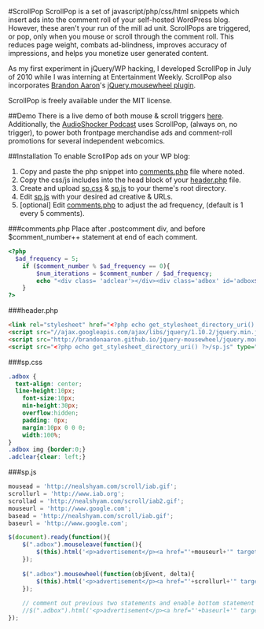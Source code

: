 #ScrollPop
ScrollPop is a set of javascript/php/css/html snippets which insert ads into the comment roll of your self-hosted WordPress blog. However, these aren't your run of the mill ad unit. ScrollPops are triggered, or pop, only when you mouse or scroll through the comment roll. This reduces page weight, combats ad-blindness, improves accuracy of impressions, and helps you monetize user generated content.

As my first experiment in jQuery/WP hacking, I developed ScrollPop in July of 2010 while I was interning at Entertainment Weekly. ScrollPop also incorporates [Brandon Aaron](http://brandonaaron.net/)'s [jQuery.mousewheel plugin](https://github.com/brandonaaron/jquery-mousewheel).

ScrollPop is freely available under the MIT license.

##Demo 
There is a live demo of both mouse & scroll triggers [here](http://www.stoutandporter.com/2010/07/14/cascabel-taqueria/#comments). Additionally, the [AudioShocker Podcast](http://www.audioshocker.com) uses ScrollPop, (always on, no trigger), to power both frontpage merchandise ads and comment-roll promotions for several independent webcomics.

##Installation
To enable ScrollPop ads on your WP blog:
 
1. Copy and paste the php snippet into [comments.php](#commentsphp) file where noted.
2. Copy the css/js includes into the head block of your [header.php](#headerphp) file. 
3. Create and upload [sp.css](#spcss) & [sp.js](#spjs) to your theme's root directory.
4. Edit [sp.js](#spjs) with your desired ad creative & URLs.
5. [optional] Edit [comments.php](#commentsphp) to adjust the ad frequency, (default is 1 every 5 comments).

###comments.php
Place after .postcomment div, and before $comment_number++ statement at end of each comment.

```php
<?php
  $ad_frequency = 5;
	if ($comment_number % $ad_frequency == 0){
		$num_iterations = $comment_number / $ad_frequency;
		echo "<div class= 'adclear'></div><div class='adbox' id='adbox$num_iterations'><p>advertisement</p></div>";
	}
?>
```

###header.php

```HTML
<link rel="stylesheet" href="<?php echo get_stylesheet_directory_uri() ?>/sp.css" type="text/css" media="screen" />
<script src="//ajax.googleapis.com/ajax/libs/jquery/1.10.2/jquery.min.js"></script>
<script src="http://brandonaaron.github.io/jquery-mousewheel/jquery.mousewheel.js" type="text/javascript"></script>
<script src="<?php echo get_stylesheet_directory_uri() ?>/sp.js" type="text/javascript"></script>'
```

###sp.css

```css
.adbox {
  text-align: center;
  line-height:10px;
	font-size:10px;
	min-height:30px;
	overflow:hidden;
	padding: 0px;
	margin:10px 0 0 0;
	width:100%;
}
.adbox img {border:0;}
.adclear{clear: left;}
```

###sp.js

```js
mousead = 'http://nealshyam.com/scroll/iab.gif';
scrollurl = 'http://www.iab.org';
scrollad = 'http://nealshyam.com/scroll/iab2.gif';
mouseurl = 'http://www.google.com';
basead = 'http://nealshyam.com/scroll/iab.gif';
baseurl = 'http://www.google.com';

$(document).ready(function(){
	$(".adbox").mouseleave(function(){
		$(this).html('<p>advertisement</p><a href="'+mouseurl+'" target="_blank"><img src="'+mousead+'"></a>');		
	});
	
	$(".adbox").mousewheel(function(objEvent, delta){			  
		$(this).html('<p>advertisement</p><a href="'+scrollurl+'" target="_blank"><img src="'+scrollad+'"></a>');		
	});
	
	// comment out previous two statements and enable bottom statement to make ads 'always on'
	//$(".adbox").html('<p>advertisement</p><a href="'+baseurl+'" target="_blank"><img src="'+basead+'"></a>');		
});
```
